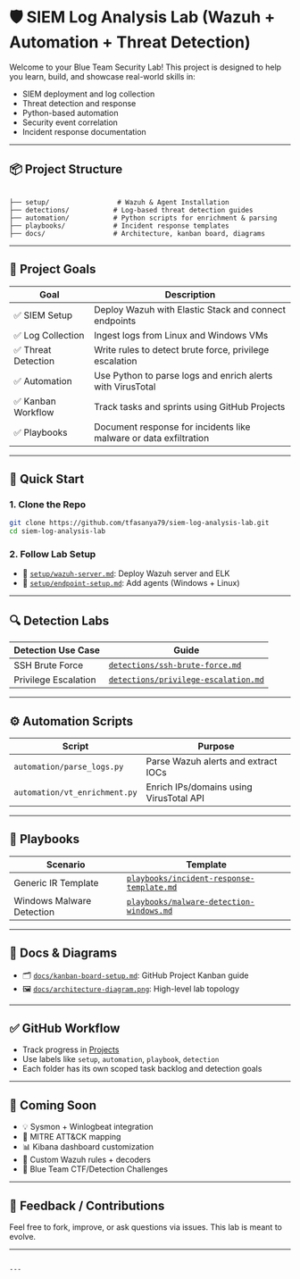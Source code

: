 
# 🛡️ SIEM Log Analysis Lab (Wazuh + Automation + Threat Detection)

Welcome to your Blue Team Security Lab! This project is designed to help you learn, build, and showcase real-world skills in:

- SIEM deployment and log collection
- Threat detection and response
- Python-based automation
- Security event correlation
- Incident response documentation

---

## 📦 Project Structure

```

├── setup/                 # Wazuh & Agent Installation
├── detections/           # Log-based threat detection guides
├── automation/           # Python scripts for enrichment & parsing
├── playbooks/            # Incident response templates
├── docs/                 # Architecture, kanban board, diagrams

````

---

## 🎯 Project Goals

| Goal | Description |
|------|-------------|
| ✅ SIEM Setup | Deploy Wazuh with Elastic Stack and connect endpoints |
| ✅ Log Collection | Ingest logs from Linux and Windows VMs |
| ✅ Threat Detection | Write rules to detect brute force, privilege escalation |
| ✅ Automation | Use Python to parse logs and enrich alerts with VirusTotal |
| ✅ Kanban Workflow | Track tasks and sprints using GitHub Projects |
| ✅ Playbooks | Document response for incidents like malware or data exfiltration |

---

## 🚀 Quick Start

### 1. Clone the Repo

```bash
git clone https://github.com/tfasanya79/siem-log-analysis-lab.git
cd siem-log-analysis-lab
````

### 2. Follow Lab Setup

* 📁 [`setup/wazuh-server.md`](setup/wazuh-server.md): Deploy Wazuh server and ELK
* 📁 [`setup/endpoint-setup.md`](setup/endpoint-setup.md): Add agents (Windows + Linux)

---

## 🔍 Detection Labs

| Detection Use Case   | Guide                                                                      |
| -------------------- | -------------------------------------------------------------------------- |
| SSH Brute Force      | [`detections/ssh-brute-force.md`](detections/ssh-brute-force.md)           |
| Privilege Escalation | [`detections/privilege-escalation.md`](detections/privilege-escalation.md) |

---

## ⚙️ Automation Scripts

| Script                        | Purpose                                 |
| ----------------------------- | --------------------------------------- |
| `automation/parse_logs.py`    | Parse Wazuh alerts and extract IOCs     |
| `automation/vt_enrichment.py` | Enrich IPs/domains using VirusTotal API |

---

## 📘 Playbooks

| Scenario                  | Template                                                                             |
| ------------------------- | ------------------------------------------------------------------------------------ |
| Generic IR Template       | [`playbooks/incident-response-template.md`](playbooks/incident-response-template.md) |
| Windows Malware Detection | [`playbooks/malware-detection-windows.md`](playbooks/malware-detection-windows.md)   |

---

## 🧠 Docs & Diagrams

* 🗂 [`docs/kanban-board-setup.md`](docs/kanban-board-setup.md): GitHub Project Kanban guide
* 🖼 [`docs/architecture-diagram.png`](docs/architecture-diagram.png): High-level lab topology

---

## ✅ GitHub Workflow

* Track progress in [Projects](../../projects)
* Use labels like `setup`, `automation`, `playbook`, `detection`
* Each folder has its own scoped task backlog and detection goals

---

## 🤖 Coming Soon

* 💡 Sysmon + Winlogbeat integration
* 📡 MITRE ATT\&CK mapping
* 📊 Kibana dashboard customization
* 🧪 Custom Wazuh rules + decoders
* 🎯 Blue Team CTF/Detection Challenges

---

## 💬 Feedback / Contributions

Feel free to fork, improve, or ask questions via issues. This lab is meant to evolve.

---

````

---

